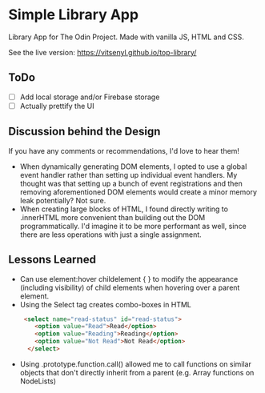 # Simple Library App

Library App for The Odin Project. Made with vanilla JS, HTML and CSS. 

See the live version: https://vitsenyl.github.io/top-library/

## ToDo
- [ ] Add local storage and/or Firebase storage
- [ ] Actually prettify the UI

## Discussion behind the Design
If you have any comments or recommendations, I'd love to hear them!

* When dynamically generating DOM elements, I opted to use a global event handler rather than setting up individual event handlers. My thought was that setting up a bunch of event registrations and then removing aforementioned DOM elements would create a minor memory leak potentially? Not sure.
* When creating large blocks of HTML, I found directly writing to .innerHTML more convenient than building out the DOM programmatically. I'd imagine it to be more performant as well, since there are less operations with just a single assignment.

## Lessons Learned

* Can use element:hover childelement { } to modify the appearance (including visibility) of child elements when hovering over a parent element.
* Using the Select tag creates combo-boxes in HTML 
  ```HTML
   <select name="read-status" id="read-status">
      <option value="Read">Read</option>
      <option value="Reading">Reading</option>
      <option value="Not Read">Not Read</option>
    </select>
  ```
* Using .prototype.function.call() allowed me to call functions on similar objects that don't directly inherit from a parent (e.g. Array functions on NodeLists)
